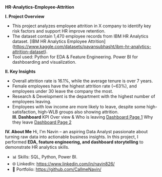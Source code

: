 **HR-Analytics-Employee-Attrition**

**I. Project Overview**
- This project analyzes employee attrition in X company to identify key risk factors and support HR improve retention.
- The dataset contain 1,470 employee records from IBM HR Analytics dataset.
[IBM HR Analytics Employee Attrition] (https://www.kaggle.com/datasets/pavansubhasht/ibm-hr-analytics-attrition-dataset).
- Tool used: Python for EDA & Feature Engineering. Power BI for dashboarding and visualization.
  
**II. Key Insights**
- Overall attrition rate is 16.1%, while the average tenure is over 7 years.  
- Female employees have the highest attrition rate (~63%), and employees under 30 leave the company the most.  
- Research & Development is the department with the highest number of employees leaving.  
- Employees with low income are more likely to leave, despite some high-satisfaction, high-WLB groups also showing attrition.  
**III. Dashboard**
KPI Over view & Who is leaving
[Dashboard Page 1](Dashboard1.png)
Why they leave
[Dashboard Page 2](Dashboard2.png)

**IV. About Me**
Hi, I'm Navin – an aspiring Data Analyst passionate about turning raw data into actionable business insights.
In this project, I performed **EDA, feature engineering, and dashboard storytelling** to demonstrate HR analytics skills.  
- 📊 Skills: SQL, Python, Power BI.  
- 🌐 LinkedIn: https://www.linkedin.com/in/navin826/
- 📂 Portfolio: https://github.com/CallmeNavin/  
